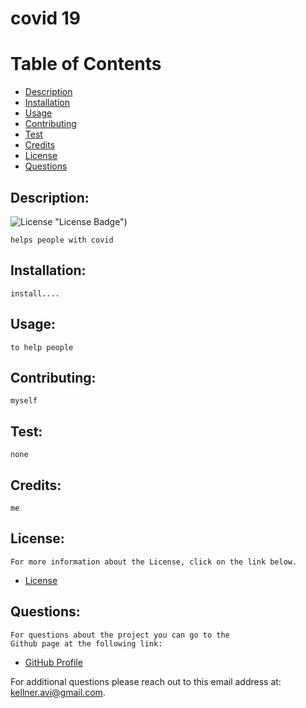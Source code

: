 
# covid 19

# Table of Contents

- [Description](#description)
- [Installation](#installation)
- [Usage](#usage)
- [Contributing](#contributing)
- [Test](#test)
- [Credits](#credits)
- [License](#license)
- [Questions](#questions)

## Description:
![License](https://img.shields.io/badge/License=Apache,MIT-blue.svg) "License Badge")

    helps people with covid

## Installation:
    install....
## Usage:
    to help people
## Contributing:
    myself
## Test:
    none
## Credits:
    me
## License:
    For more information about the License, click on the link below.

- [License](https://opensource.org/licenses/Apache,MIT)

## Questions:
    For questions about the project you can go to the 
    Github page at the following link:

- [GitHub Profile](https://github.com/greendog69)

For additional questions please reach out to this email address at: kellner.avi@gmail.com.

